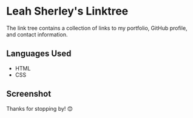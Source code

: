 # Leah Sherley's Linktree

The link tree contains a collection of links to my portfolio, GitHub profile, and contact information.

## Languages Used

- HTML
- CSS

## Screenshot

Thanks for stopping by! 😊
